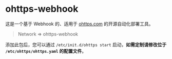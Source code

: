 # ohttps-webhook

这是一个基于 Webhook 的、适用于 [ohttps.com](https://ohttps.com) 的开源自动化部署工具。

> Network => ohttps-webhook

添加此包后，您可以通过 `/etc/init.d/ohttps start` 启动，**如需定制请修改位于 `/etc/ohttps/ohttps.yaml` 的配置文件**。